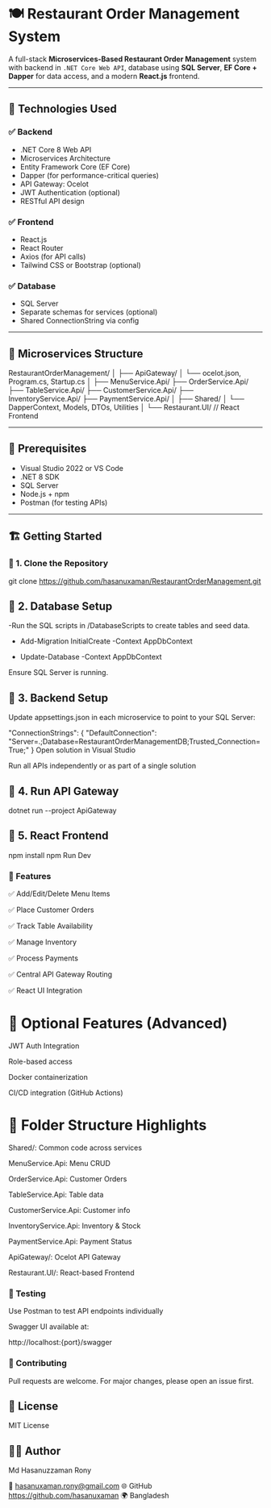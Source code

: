 # 🍽️ Restaurant Order Management System

A full-stack **Microservices-Based Restaurant Order Management** system with backend in `.NET Core Web API`, database using **SQL Server**, **EF Core + Dapper** for data access, and a modern **React.js** frontend.

---

## 🧩 Technologies Used

### ✅ Backend
- .NET Core 8 Web API
- Microservices Architecture
- Entity Framework Core (EF Core)
- Dapper (for performance-critical queries)
- API Gateway: Ocelot
- JWT Authentication (optional)
- RESTful API design

### ✅ Frontend
- React.js
- React Router
- Axios (for API calls)
- Tailwind CSS or Bootstrap (optional)

### ✅ Database
- SQL Server
- Separate schemas for services (optional)
- Shared ConnectionString via config

---

## 🧱 Microservices Structure

RestaurantOrderManagement/
│
├── ApiGateway/
│ └── ocelot.json, Program.cs, Startup.cs
│
├── MenuService.Api/
├── OrderService.Api/
├── TableService.Api/
├── CustomerService.Api/
├── InventoryService.Api/
├── PaymentService.Api/
│
├── Shared/
│ └── DapperContext, Models, DTOs, Utilities
│
└── Restaurant.UI/ // React Frontend


---

## 🔧 Prerequisites

- Visual Studio 2022 or VS Code
- .NET 8 SDK 
- SQL Server
- Node.js + npm
- Postman (for testing APIs)

---

## 🏗️ Getting Started

### 📌 1. Clone the Repository

git clone https://github.com/hasanuxaman/RestaurantOrderManagement.git

## 📌 2. Database Setup
 -Run the SQL scripts in /DatabaseScripts to create tables and seed data.

- Add-Migration InitialCreate -Context AppDbContext

- Update-Database -Context AppDbContext

Ensure SQL Server is running.

## 📌 3. Backend Setup
Update appsettings.json in each microservice to point to your SQL Server:

"ConnectionStrings": {
  "DefaultConnection": "Server=.;Database=RestaurantOrderManagementDB;Trusted_Connection=True;"
}
Open solution in Visual Studio

Run all APIs independently or as part of a single solution

## 📌 4. Run API Gateway

dotnet run --project ApiGateway
## 📌 5. React Frontend

npm install
npm Run Dev
### 🚀 Features
✅ Add/Edit/Delete Menu Items

✅ Place Customer Orders

✅ Track Table Availability

✅ Manage Inventory

✅ Process Payments

✅ Central API Gateway Routing

✅ React UI Integration

# 🔐 Optional Features (Advanced)
JWT Auth Integration

Role-based access

Docker containerization

CI/CD integration (GitHub Actions)

# 📁 Folder Structure Highlights
Shared/: Common code across services

MenuService.Api: Menu CRUD

OrderService.Api: Customer Orders

TableService.Api: Table data

CustomerService.Api: Customer info

InventoryService.Api: Inventory & Stock

PaymentService.Api: Payment Status

ApiGateway/: Ocelot API Gateway

Restaurant.UI/: React-based Frontend

### 🧪 Testing
Use Postman to test API endpoints individually

Swagger UI available at:

http://localhost:{port}/swagger

### 🤝 Contributing
Pull requests are welcome. For major changes, please open an issue first.

## 📜 License
MIT License

## 🙋‍♂️ Author
Md Hasanuzzaman Rony

📧 hasanuxaman.rony@gmail.com
🌐 GitHub https://github.com/hasanuxaman
🌍 Bangladesh

